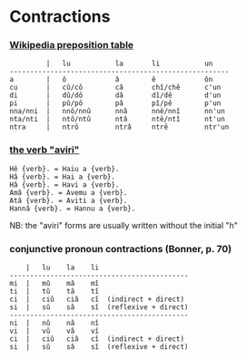 # Contractions

### [Wikipedia preposition table](https://scn.wikipedia.org/wiki/Wikipedia:Gramm%C3%A0tica#Pripusizzioni_s%C3%A8mprici)

```
         |   lu           la       li           un
------------------------------------------------------
a        |   ô            â        ê            ôn
cu       |   cû/cô        câ       chî/chê      c'un
di       |   dû/dô        dâ       dî/dê        d'un
pi       |   pû/pô        pâ       pî/pê        p'un
nna/nni  |   nnô/nnû      nnâ      nnê/nnî      nn'un
nta/nti  |   ntô/ntû      ntâ      ntê/ntî      nt'un
ntra     |   ntrô         ntrâ     ntrê         ntr'un 
```

### [the verb "aviri"](https://www.napizia.com/cgi-bin/cchiu-da-palora.pl?palora=aviri)

```
Hê {verb}. = Haiu a {verb}.
Hâ {verb}. = Hai a {verb}.
Hâ {verb}. = Havi a {verb}.
Amâ {verb}. = Avemu a {verb}.
Atâ {verb}. = Aviti a {verb}.
Hannâ {verb}. = Hannu a {verb}.
```
NB:  the "aviri" forms are usually written without the initial "h"


###  conjunctive pronoun contractions  (Bonner, p. 70)

```
    |   lu    la    li  
--------------------------------------------
mi  |   mû    mâ    mî
ti  |   tû    tâ    tî
ci  |   ciû   ciâ   cî  (indirect + direct)
si  |   sû    sâ    sî  (reflexive + direct)
--------------------------------------------
ni  |   nû    nâ    nî
vi  |   vû    vâ    vî
ci  |   ciû   ciâ   cî  (indirect + direct)
si  |   sû    sâ    sî  (reflexive + direct)
```
